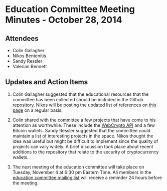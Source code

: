 # Education Committee Meeting Minutes - October 28, 2014

## Attendees

- Colin Gallagher
- Nikos Bentenitis
- Sandy Ressler
- Valerian Bennett

## Updates and Action Items

1. Colin Gallagher suggested that the educational resources that the committee has been collected should be included in the Github repository. Nikos will be posting the updated list of references on [this page](https://github.com/btcfoundationedcom/btcfoundationedcom.github.io/blob/master/resources/README.md) on a regular basis.

2. Colin shared with the committee a few projects that have come to his attention as worthwhile. These include the [WebCrypto API](http://www.w3.org/TR/WebCryptoAPI/) and a few Bitcoin wallets. Sandy Ressler suggested that the committee could maintain a list of interesting projects in the space. Nikos thought the idea was useful but might be difficult to implement since the quality of projects can vary widely. A brief discussion took place about recent additions to the repository that relate to the security of cryptocurrency wallets.

3. The next meeting of the education committee will take place on Tuesday, November 4 at 6:30 pm Eastern Time. All members in the [education committee mailing list](https://groups.google.com/forum/#!forum/bitcoin-foundation-education-committee) will receive a reminder 24 hours before the meeting.

